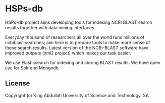 # HSPs-db

HSPs-db project aims developing tools for indexing NCBI BLAST search results
together with data mining interfaces.

Everyday thousand of researchers all over the world runs millions of ncbiblast
searches; aim here is to prepare tools to make more sense of these search results.
Latest version of the NCBI-BLAST software have improved outputs (xml2 project)
which makes our task easier.

We use Elasticsearch for indexing and storing BLAST results. We have open eye for Solr and Mongodb.


## License

Copyright (c) King Abdullah University of Science and Technology, SA
